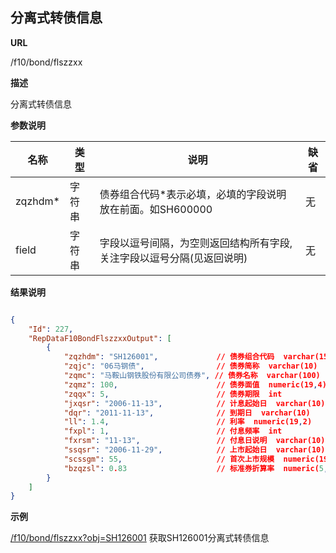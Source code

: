 
## 分离式转债信息 

**URL**

/f10/bond/flszzxx

**描述**

分离式转债信息 

**参数说明**

|名称|类型|说明|缺省|
| -------- | -------- | -------- | -------- |
|zqzhdm\*|字符串|债券组合代码\*表示必填，必填的字段说明放在前面。如SH600000|无|
|field|字符串|字段以逗号间隔，为空则返回结构所有字段,关注字段以逗号分隔(见返回说明)|无|


**结果说明**

```json

{
	"Id": 227,
	"RepDataF10BondFlszzxxOutput": [
	    {
	        "zqzhdm": "SH126001",             // 债券组合代码  varchar(15)     
	        "zqjc": "06马钢债",                // 债券简称  varchar(10)       
	        "zqmc": "马鞍山钢铁股份有限公司债券", // 债券名称  varchar(100)      
	        "zqmz": 100,                      // 债券面值  numeric(19,4)     
	        "zqqx": 5,                        // 债券期限  int               
	        "jxqsr": "2006-11-13",            // 计息起始日  varchar(10)      
	        "dqr": "2011-11-13",              // 到期日  varchar(10)        
	        "ll": 1.4,                        // 利率  numeric(19,2)       
	        "fxpl": 1,                        // 付息频率  int               
	        "fxrsm": "11-13",                 // 付息日说明  varchar(10)      
	        "ssqsr": "2006-11-29",            // 上市起始日  varchar(10)      
	        "scssgm": 55,                     // 首次上市规模  numeric(19,2)   
	        "bzqzsl": 0.83                    // 标准券折算率  numeric(5,2)    
	    }
	]
}
```

**示例**

[/f10/bond/flszzxx?obj=SH126001]($APIHOST$/f10/bond/flszzxx?obj=SH126001)
获取SH126001分离式转债信息 
